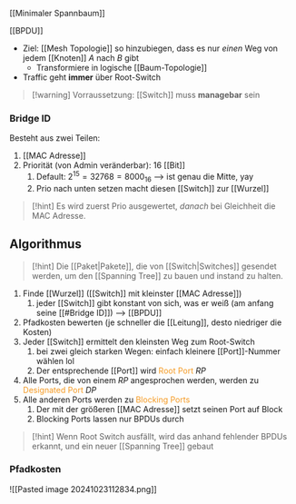 [[Minimaler Spannbaum]]

[[BPDU]]

- Ziel: [[Mesh Topologie]] so hinzubiegen, dass es nur _einen_ Weg von jedem [[Knoten]] $A$ nach $B$ gibt
	- Transformiere in logische [[Baum-Topologie]]
- Traffic geht **immer** über Root-Switch

> [!warning] Vorraussetzung: [[Switch]] muss **managebar** sein

### Bridge ID
Besteht aus zwei Teilen:
1. [[MAC Adresse]]
2. Priorität (von Admin veränderbar): 16 [[Bit]]
	1. Default: $2^{15} = 32768 = 8000_{16}$ --> ist genau die Mitte, yay
	2. Prio nach unten setzen macht diesen [[Switch]] zur [[Wurzel]]

> [!hint] Es wird zuerst Prio ausgewertet, _danach_ bei Gleichheit die MAC Adresse.

## Algorithmus

> [!hint] Die [[Paket|Pakete]], die von [[Switch|Switches]] gesendet werden, um den [[Spanning Tree]] zu bauen und instand zu halten.

1. Finde [[Wurzel]] ([[Switch]] mit kleinster [[MAC Adresse]])
	1. jeder [[Switch]] gibt konstant von sich, was er weiß (am anfang seine [[#Bridge ID]]) --> [[BPDU]]
2. Pfadkosten bewerten (je schneller die [[Leitung]], desto niedriger die Kosten)
3. Jeder [[Switch]] ermittelt den kleinsten Weg zum Root-Switch
	1. bei zwei gleich starken Wegen: einfach kleinere [[Port]]-Nummer wählen lol
	2. Der entsprechende [[Port]] wird <span style="color:rgb(245, 154, 35)">Root Port</span> $RP$
4. Alle Ports, die von einem $RP$ angesprochen werden, werden zu <span style="color:rgb(245, 154, 35)">Designated Port</span> $DP$
5. Alle anderen Ports werden zu <span style="color:rgb(245, 154, 35)">Blocking Ports</span>
	1. Der mit der größeren [[MAC Adresse]] setzt seinen Port auf Block
	2. Blocking Ports lassen nur BPDUs durch

> [!hint] Wenn Root Switch ausfällt, wird das anhand fehlender BPDUs erkannt, und ein neuer [[Spanning Tree]] gebaut


### Pfadkosten
![[Pasted image 20241023112834.png]]

